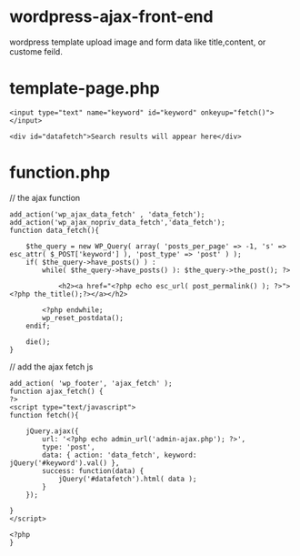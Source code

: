 # wordpress-ajax-front-end
wordpress template upload image and form data like title,content, or custome feild.



# template-page.php 
```
<input type="text" name="keyword" id="keyword" onkeyup="fetch()"></input>

<div id="datafetch">Search results will appear here</div>
```


# function.php 
// the ajax function

```
add_action('wp_ajax_data_fetch' , 'data_fetch');
add_action('wp_ajax_nopriv_data_fetch','data_fetch');
function data_fetch(){

    $the_query = new WP_Query( array( 'posts_per_page' => -1, 's' => esc_attr( $_POST['keyword'] ), 'post_type' => 'post' ) );
    if( $the_query->have_posts() ) :
        while( $the_query->have_posts() ): $the_query->the_post(); ?>

            <h2><a href="<?php echo esc_url( post_permalink() ); ?>"><?php the_title();?></a></h2>

        <?php endwhile;
        wp_reset_postdata();  
    endif;

    die();
}
```
// add the ajax fetch js
```
add_action( 'wp_footer', 'ajax_fetch' );
function ajax_fetch() {
?>
<script type="text/javascript">
function fetch(){

    jQuery.ajax({
        url: '<?php echo admin_url('admin-ajax.php'); ?>',
        type: 'post',
        data: { action: 'data_fetch', keyword: jQuery('#keyword').val() },
        success: function(data) {
            jQuery('#datafetch').html( data );
        }
    });

}
</script>

<?php
}
```
